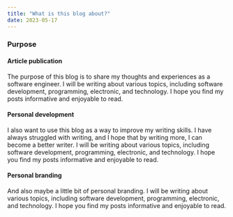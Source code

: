 ```yaml
---
title: "What is this blog about?"
date: 2023-05-17
---
```


### Purpose
 #### Article publication
The purpose of this blog is to share my thoughts and experiences as a software engineer. I will be writing about various topics, including software development, programming, electronic, and technology. I hope you find my posts informative and enjoyable to read.
 #### Personal development
I also want to use this blog as a way to improve my writing skills. I have always struggled with writing, and I hope that by writing more, I can become a better writer. I will be writing about various topics, including software development, programming, electronic, and technology. I hope you find my posts informative and enjoyable to read.
 #### Personal branding
 And also maybe a little bit of personal branding. I will be writing about various topics, including software development, programming, electronic, and technology. I hope you find my posts informative and enjoyable to read.